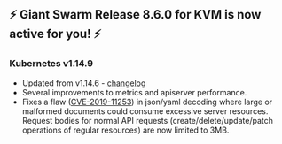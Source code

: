 ## :zap: Giant Swarm Release 8.6.0 for KVM is now active for you! :zap:

### Kubernetes v1.14.9
- Updated from v1.14.6 - [changelog](https://github.com/kubernetes/kubernetes/blob/master/CHANGELOG-1.14.md#v1149)
- Several improvements to metrics and apiserver performance.
- Fixes a flaw ([CVE-2019-11253](https://cve.mitre.org/cgi-bin/cvename.cgi?name=CVE-2019-11253)) in json/yaml decoding where large or malformed documents could consume excessive server resources. Request bodies for normal API requests (create/delete/update/patch operations of regular resources) are now limited to 3MB.
